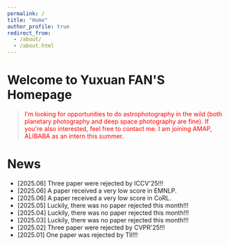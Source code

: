 ```yaml
---
permalink: /
title: "Home"
author_profile: true
redirect_from: 
  - /about/
  - /about.html
---
```


Welcome to Yuxuan FAN'S Homepage
======

> <span style="color: red">I'm looking for opportunities to do astrophotography in the wild (both planetary photography and deep space photography are fine). If you're also interested, feel free to contact me.</span>
> <span style="color: red">I am joining AMAP, ALIBABA as an intern this summer.</span>

News
======
- [2025.06] Three paper were rejected by ICCV'25!!!
- [2025.06] A paper received a very low score in EMNLP.
- [2025.06] A paper received a very low score in CoRL.
- [2025.05] Luckily, there was no paper rejected this month!!!
- [2025.04] Luckily, there was no paper rejected this month!!!
- [2025.03] Luckily, there was no paper rejected this month!!!
- [2025.02] Three paper were rejected by CVPR'25!!!
- [2025.01] One paper was rejected by TII!!!


